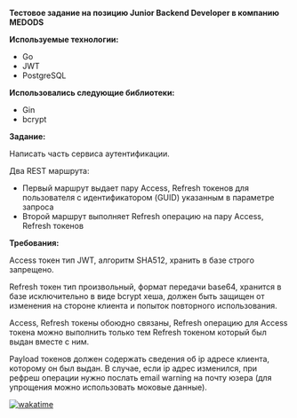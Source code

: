 **Тестовое задание на позицию Junior Backend Developer в компанию MEDODS**

**Используемые технологии:**

- Go
- JWT
- PostgreSQL

**Использовались следующие библиотеки:**
- Gin
- bcrypt

**Задание:**

Написать часть сервиса аутентификации.

Два REST маршрута:

- Первый маршрут выдает пару Access, Refresh токенов для пользователя с идентификатором (GUID) указанным в параметре запроса
- Второй маршрут выполняет Refresh операцию на пару Access, Refresh токенов

**Требования:**

Access токен тип JWT, алгоритм SHA512, хранить в базе строго запрещено.

Refresh токен тип произвольный, формат передачи base64, хранится в базе исключительно в виде bcrypt хеша, должен быть защищен от изменения на стороне клиента и попыток повторного использования.

Access, Refresh токены обоюдно связаны, Refresh операцию для Access токена можно выполнить только тем Refresh токеном который был выдан вместе с ним.

Payload токенов должен содержать сведения об ip адресе клиента, которому он был выдан. В случае, если ip адрес изменился, при рефреш операции нужно послать email warning на почту юзера (для упрощения можно использовать моковые данные).


[![wakatime](\https://wakatime.com/share/badges/projects?q=JuniorTest)]([https://wakatime.com/@c893e3cc-7629-48b6-bccc-00ffde7fc39b](https://wakatime.com/@c893e3cc-7629-48b6-bccc-00ffde7fc39b/projects/yhqgqczwqz?start=2024-11-25&end=2024-12-01))
